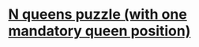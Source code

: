 # [N queens puzzle (with one mandatory queen position)](https://www.codewars.com/kata/561bed6a31daa8df7400000e)